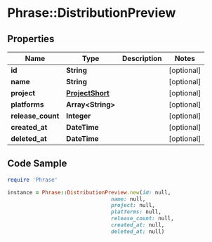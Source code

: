 # Phrase::DistributionPreview

## Properties

Name | Type | Description | Notes
------------ | ------------- | ------------- | -------------
**id** | **String** |  | [optional] 
**name** | **String** |  | [optional] 
**project** | [**ProjectShort**](ProjectShort.md) |  | [optional] 
**platforms** | **Array&lt;String&gt;** |  | [optional] 
**release_count** | **Integer** |  | [optional] 
**created_at** | **DateTime** |  | [optional] 
**deleted_at** | **DateTime** |  | [optional] 

## Code Sample

```ruby
require 'Phrase'

instance = Phrase::DistributionPreview.new(id: null,
                                 name: null,
                                 project: null,
                                 platforms: null,
                                 release_count: null,
                                 created_at: null,
                                 deleted_at: null)
```


